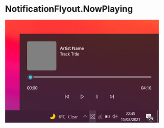 # NotificationFlyout.NowPlaying #

![](https://github.com/TheXamlGuy/NotificationFlyout.NowPlaying/blob/master/wip_concept.png)
